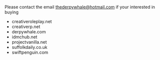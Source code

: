 Please contact the email thederpywhale@hotmail.com
if your interested in buying

- creativeroleplay.net
- creativerp.net
- derpywhale.com
- idmchub.net
- projectvanilla.net
- suffolkdaily.co.uk
- swiftpenguin.com

